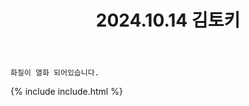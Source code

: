﻿---
title: 2024.10.14 김토키
categories: [2024, 야외, 코스프레]
comments: false
model: [
    "undefined241014_Kim_ray_man",
]
thumbnail: /assets/img/2024/10-14/김레이/DSC03035-Bearbeitet.webp
---

`화질이 열화 되어있습니다.`

{% include include.html %}
